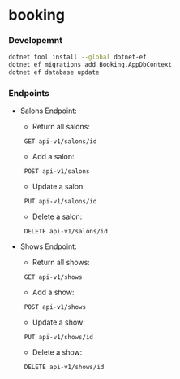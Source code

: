 # booking



### Developemnt

```bash
dotnet tool install --global dotnet-ef
dotnet ef migrations add Booking.AppDbContext
dotnet ef database update
```

### Endpoints

* Salons Endpoint:

    * Return all salons: 
    ```
     GET api-v1/salons/id
    ```
     
    * Add a salon:
    ```
     POST api-v1/salons
    ```

    * Update a salon:
    ```
     PUT api-v1/salons/id
    ```

    * Delete a salon:
    ```
     DELETE api-v1/salons/id
    ```


* Shows Endpoint:

    * Return all shows:
    ```
     GET api-v1/shows
    ```

    * Add a show:
    ```
     POST api-v1/shows
    ```

    * Update a show:
    ```
     PUT api-v1/shows/id
    ```

    * Delete a show:
    ```
     DELETE api-v1/shows/id
    ```




